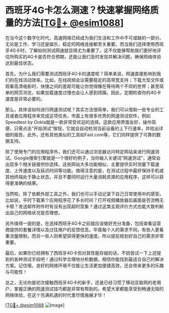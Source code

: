 # 西班牙4G卡怎么测速？快速掌握网络质量的方法[[TG💪+ @esim1088](https://t.me/s/esim1088)]

在当今这个数字化时代，高速网络已经成为我们生活和工作中不可或缺的一部分。无论是工作、学习还是娱乐，稳定的网络连接都至关重要。而当我们选择使用西班牙4G卡时，了解如何测试网速就显得尤为重要了。这不仅能够帮助我们更好地评估所购买的4G卡是否符合预期，还能让我们及时发现并解决问题，确保网络体验达到最佳状态。

首先，为什么我们需要测试西班牙4G卡的速度呢？简单来说，网速直接影响到我们的在线活动效率。比如，在线视频会议需要稳定的高带宽支持；下载大型文件或观看高清电影时，快慢之间的差距可能让你觉得像在等待两个不同的世界；甚至简单的网页浏览，如果加载速度过慢也会让人感到烦躁。因此，定期检查你的4G卡速度是非常必要的。

那么，具体该如何进行网速测试呢？其实方法很简单，我们可以借助一些专业的工具或者应用程序来完成这项任务。市面上有很多优秀的网速测试软件，例如Speedtest by Ookla就是一款非常受欢迎的选择。这款应用界面友好，操作简便，只需点击“开始测试”按钮，它就会自动检测当前设备的上下行速率，并给出详细的报告。此外，还有其他类似的工具如Fast.com等，它们同样提供了可靠的数据支持。

除了使用专门的应用程序外，我们还可以通过浏览器访问特定网站来进行网速测试。Google搜索引擎就是一个很好的例子，当你输入关键词“网速测试”，通常会出现多个相关链接供你选择。这些网站大多功能相似，主要提供实时测量下载速度、上传速度以及延迟时间等功能。值得注意的是，在测试过程中最好保持手机或其他终端处于静止状态，并且不要同时运行大量消耗资源的应用程序，这样可以获得更准确的结果。

当然啦，除了依赖外部工具之外，我们也可以手动记录下自己日常使用中的感受。比如说，平时下载某个应用程序花了多长时间？打开视频播放器后画面是否流畅无卡顿？发送邮件附件时有没有出现超时现象？通过这类主观评价方式也能大致判断出自己的网络状况是否理想。

另外值得一提的是，在选择西班牙4G卡之前就应该做好充分准备，包括查看运营商提供的套餐详情以及过往用户的反馈信息。毕竟每个人的需求不同，有些人更看重流量限制，而另一些人则希望获得更快的速度。所以提前规划好自己的需求非常重要。

最后，如果你已经拥有了西班牙4G卡但对其性能存疑的话，不妨尝试一下上述提到的各种测试手段吧！通过科学合理地分析数据，相信你能找到最适合自己的解决方案。记住哦，良好的网络环境不仅能让生活更加便捷高效，还会带来更多的乐趣与可能性！

总之，无论你是初次接触西班牙4G卡的新手，还是已经习惯了移动互联网的老用户，掌握正确的网速测试技巧都是非常有帮助的。希望大家都能享受到畅通无阻的网络体验，在这个充满机遇的时代里尽情施展才华！

[[TG💪+ @esim1088](https://t.me/s/esim1088) ![Image](https://i.postimg.cc/4NQfJmqS/Snipaste-2025-05-13-00-14-12.png)]